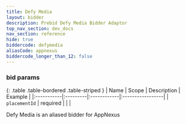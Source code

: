 ```yaml
---
title: Defy Media
layout: bidder
description: Prebid Defy Media Bidder Adaptor
top_nav_section: dev_docs
nav_section: reference
hide: true
biddercode: defymedia
aliasCode: appnexus
biddercode_longer_than_12: false
---
```


### bid params

{: .table .table-bordered .table-striped }
| Name | Scope | Description | Example |
|:-----------|:---------|:------------|:-----------------|
| `placementId` | required | | |

Defy Media is an aliased bidder for AppNexus
